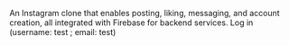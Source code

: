 An Instagram clone that enables posting, liking, messaging, and account creation, all integrated with Firebase for backend services. Log in (username: test ; email: test)
